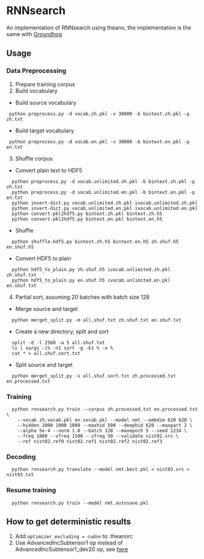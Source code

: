 # RNNsearch
An implementation of RNNsearch using theano, the implementation is the same with
[Groundhog](https://github.com/lisa-groundhog/GroundHog)

## Usage

### Data Preprocessing
1. Prepare training corpus
2. Build vocabulary
  * Build source vocabulary
  ```
   python preprocess.py -d vocab.zh.pkl -v 30000 -b bintext.zh.pkl -p zh.txt
  ```
  * Build target vocabulary
  ```
   python preprocess.py -d vocab.en.pkl -v 30000 -b bintext.en.pkl -p en.txt
  ```
3. Shuffle corpus
  * Convert plain text to HDF5
  ```
    python preprocess.py -d vocab.unlimited.zh.pkl -b bintext.zh.pkl -p zh.txt
    python preprocess.py -d vocab.unlimited.en.pkl -b bintext.en.pkl -p en.txt
    python invert-dict.py vocab.unlimited.zh.pkl ivocab.unlimited.zh.pkl
    python invert-dict.py vocab.unlimited.en.pkl ivocab.unlimited.en.pkl
    python convert-pkl2hdf5.py bintext.zh.pkl bintext.zh.h5
    python convert-pkl2hdf5.py bintext.en.pkl bintext.en.h5
  ```
  * Shuffle
  ```
    python shuffle-hdf5.py bintext.zh.h5 bintext.en.h5 zh.shuf.h5 en.shuf.h5
  ```
  * Convert HDF5 to plain
  ```
    python hdf5_to_plain.py zh.shuf.h5 ivocab.unlimited.zh.pkl zh.shuf.txt
    python hdf5_to_plain.py en.shuf.h5 ivocab.unlimited.en.pkl en.shuf.txt
  ```
4. Partial sort, assuming 20 batches with batch size 128
  * Merge source and target
  ```
    python merget_split.py -m all.shuf.txt zh.shuf.txt en.shuf.txt
  ```
  * Create a new directory, split and sort
  ```
    split -d -l 2560 -a 5 all.shuf.txt
    ls | xargs -i% -n1 sort -g -k1 % -o %
    cat * > all.shuf.sort.txt
  ```
  * Split source and target
  ```
    python merget_split.py -s all.shuf.sort.txt zh.processed.txt en.processed.txt
  ```

### Training
```
  python rnnsearch.py train --corpus zh.processed.txt en.processed.txt \
    --vocab zh.vocab.pkl en.vocab.pkl --model nmt --embdim 620 620 \
    --hidden 1000 1000 1000 --maxhid 500 --deephid 620 --maxpart 2 \
    --alpha 5e-4 --norm 1.0 --batch 128 --maxepoch 5 --seed 1234 \
    --freq 1000 --vfreq 1500 --sfreq 50 --validate nist02.src \
    --ref nist02.ref0 nist02.ref1 nist02.ref2 nist02.ref3
  ```
### Decoding
```
  python rnnsearch.py translate --model nmt.best.pkl < nist03.src > nist03.txt
```
### Resume training
```
  python rnnsearch.py train --model nmt.autosave.pkl
```

## How to get deterministic results
1. Add ```optimizer_excluding = cudnn``` to .theanorc
2. Use AdvancedIncSubtensor1 op instead of AdvancedIncSubtensor1_dev20 op,
see [here](https://github.com/Theano/Theano/issues/3029)
